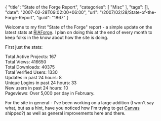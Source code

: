 {
	"title": "State of the Forge Report",
	"categories": [
		"Misc"
	],
	"tags": [],
	"date": "2007-02-28T09:02:00+06:00",
	"url": "/2007/02/28/State-of-the-Forge-Report",
	"guid": "1867"
}

Welcome to my first "State of the Forge" report - a simple update on the latest stats at <a href="http://www.riaforge.org">RIAForge</a>. I plan on doing this at the end of every month to keep folks in the know about how the site is doing. 

First just the stats:

Total Active Projects: 167<br />
Total Views: 416650<br />
Total Downloads: 40375<br />
Total Verified Users: 1330<br />
Updates in past 24 hours: 8<br />
Unique Logins in past 24 hours: 33<br />
New users in past 24 hours: 10<br />
Pageviews: Over 5,000 per day in February.

For the site in general - I've been working on a large addition (I won't say what, but as a hint, have you noticed how I'm trying to get <a href="http://canvas.riaforge.org">Canvas</a> shipped?) as well as general improvements here and there.